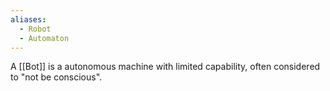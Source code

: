 ```yaml
---
aliases:
  - Robot
  - Automaton
---
```

A [[Bot]] is a autonomous machine with limited capability, often considered to "not be conscious".